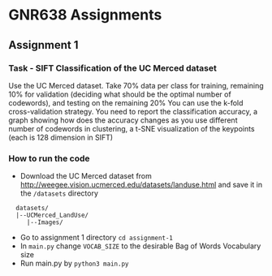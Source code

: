 # GNR638 Assignments

## Assignment 1

### Task - SIFT Classification of the UC Merced dataset
Use the UC Merced dataset.
Take 70% data per class for training, remaining 10% for validation (deciding what should be the optimal number of codewords), and testing on the remaining 20%
You can use the k-fold cross-validation strategy.
You need to report the classification accuracy, a graph showing how does the accuracy changes as you use different number of codewords in clustering, a t-SNE visualization of the keypoints (each is 128 dimension in SIFT)

### How to run the code
- Download the UC Merced dataset from http://weegee.vision.ucmerced.edu/datasets/landuse.html and save it in the <code>/datasets</code> directory<br>
```
  datasets/
  |--UCMerced_LandUse/
     |--Images/
```
- Go to assignment 1 directory <code>cd assignment-1</code>
- In <code>main.py</code> change <code>VOCAB_SIZE</code> to the desirable Bag of Words Vocabulary size
- Run main.py by <code>python3 main.py</code>
